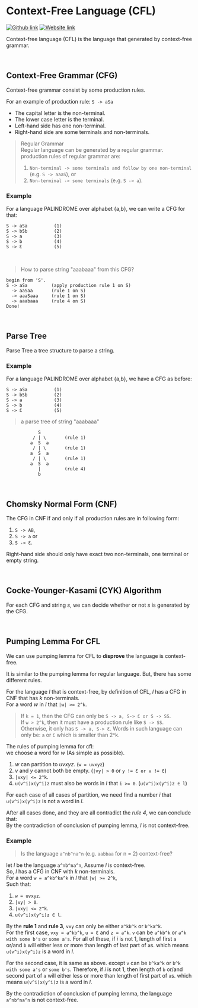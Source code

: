 # Context-Free Language (CFL)
[![Github link](https://img.shields.io/badge/FaDrYL--blue?style=social&logo=Github&logoWidth=15)](https://github.com/FaDrYL)
[![Website link](https://img.shields.io/badge/FaDr-YL-blue?style=flat&color=009f9f)](https://www.fadryl.com/)

Context-free language (CFL) is the language that generated by context-free grammar.

<br/>

## Context-Free Grammar (CFG)
Context-free grammar consist by some production rules.

For an example of production rule: `S -> aSa`

- The capital letter is the non-terminal.
- The lower case letter is the terminal.
- Left-hand side has one non-terminal.
- Right-hand side are some terminals and non-terminals.

> Regular Grammar  
> Regular language can be generated by a regular grammar.  
> production rules of regular grammar are:  
> 1. `Non-terminal -> some terminals and follow by one non-terminal` (e.g. `S -> aaaS`), or
> 2. `Non-terminal -> some terminals` (e.g. `S -> a`).

### Example
For a language PALINDROME over alphabet {a,b},
we can write a CFG for that:

```
S -> aSa          (1)
S -> bSb          (2)
S -> a            (3)
S -> b            (4)
S -> Ɛ            (5) 
```

<br/>

> How to parse string "aaabaaa" from this CFG?

```
begin from 'S'.
S -> aSa         (apply production rule 1 on S)
  -> aaSaa       (rule 1 on S)
  -> aaaSaaa     (rule 1 on S)
  -> aaabaaa     (rule 4 on S)
Done!
```

<br/>

## Parse Tree
Parse Tree a tree structure to parse a string.

### Example
For a language PALINDROME over alphabet {a,b},
we have a CFG as before:

```
S -> aSa          (1)
S -> bSb          (2)
S -> a            (3)
S -> b            (4)
S -> Ɛ            (5) 
```

> a parse tree of string "aaabaaa"

```
            S
          / | \       (rule 1)
         a  S  a
          / | \       (rule 1)
         a  S  a
          / | \       (rule 1)
         a  S  a
            |         (rule 4)
            b
```

<br/>

## Chomsky Normal Form (CNF)
The CFG in CNF if and only if all production rules are in following form:

1. `S -> AB`,
2. `S -> a` or
3. `S -> Ɛ`.

Right-hand side should only have exact two non-terminals, one terminal or empty string.

<br/>

## Cocke-Younger-Kasami (CYK) Algorithm
For each CFG and string *s*, we can decide whether or not *s* is generated by the CFG.

<br/>

## Pumping Lemma For CFL
We can use pumping lemma for CFL to **disprove** the language is context-free.

It is similar to the pumping lemma for regular language. But, there has some different rules.

For the language *l* that is context-free, by definition of CFL, *l* has a CFG in CNF that has *k* non-terminals.  
For a word *w* in *l* that `|w| >= 2^k`.  

> If `k = 1`, then the CFG can only be `S -> a, S-> Ɛ or S -> SS`.  
> If `w > 2^k`, then it must have a production rule like `S -> SS`.  
> Otherwise, it only has `S -> a, S-> Ɛ`. Words in such language can only be: `a` or `Ɛ` which is smaller than 2^k.

The rules of pumping lemma for cfl:  
we choose a word for *w* (As simple as possible).  
1. *w* can partition to *uvxyz*. (`w = uvxyz`)  
2. *v* and *y* cannot both be empty. (`|vy| > 0` or `y != Ɛ or v != Ɛ`)  
3. `|vxy| <= 2^k`.  
4. `u(v^i)x(y^i)z` must also be words in *l* that `i >= 0`. (`u(v^i)x(y^i)z ∈ l`)  

For each case of all cases of partition, 
we need find a number *i* that `u(v^i)x(y^i)z` is not a word in *l*.

After all cases done, and they are all contradict the *rule 4*, we can conclude that:  
By the contradiction of conclusion of pumping lemma, *l* is not context-free.

### Example
> Is the language `a^nb^na^n` (e.g. `aabbaa` for n = 2) context-free?

let *l* be the language `a^nb^na^n`, Assume *l* is context-free.  
So, *l* has a CFG in CNF with *k* non-terminals.  
For a word `w = a^kb^ka^k` in *l* that `|w| >= 2^k`,  
Such that:  
1. `w = uvxyz`.
2. `|vy| > 0`.
3. `|vxy| <= 2^k`.
4. `u(v^i)x(y^i)z ∈ l`.

By the **rule 1** and **rule 3**, `vxy` can only be either `a^kb^k` or `b^ka^k`.  
For the first case, `vxy = a^kb^k`, `u = Ɛ` and `z = a^k`.
`v` can be `a^kb^k` or `a^k with some b's` or `some a's`.
For all of these, if *i* is not 1, 
length of first `a` or/and `b` will either less or more than length of last part of `a`s.
which means `u(v^i)x(y^i)z` is a word in *l*.

For the second case, it is same as above. except `v` can be `b^ka^k` or `b^k with some a's` or `some b's`.
Therefore, if *i* is not 1, then length of `b` or/and second part of `a` will either less or more than length of first part of `a`s.
which means `u(v^i)x(y^i)z` is a word in *l*.

By the contradiction of conclusion of pumping lemma, the language `a^nb^na^n` is not context-free.


